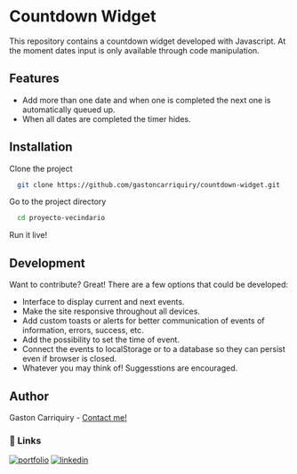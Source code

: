 # Countdown Widget

This repository contains a countdown widget developed with Javascript. At the moment dates input is only available through code manipulation.

## Features

- Add more than one date and when one is completed the next one is automatically queued up.
- When all dates are completed the timer hides.

## Installation

Clone the project

```bash
  git clone https://github.com/gastoncarriquiry/countdown-widget.git
```

Go to the project directory

```bash
  cd proyecto-vecindario
```

Run it live!

## Development

Want to contribute? Great! There are a few options that could be developed:

- Interface to display current and next events.
- Make the site responsive throughout all devices.
- Add custom toasts or alerts for better communication of events of information, errors, success, etc.
- Add the possibility to set the time of event.
- Connect the events to localStorage or to a database so they can persist even if browser is closed.
- Whatever you may think of! Suggesstions are encouraged.

## Author

Gaston Carriquiry - [Contact me!](mailto:gastoncarriquiry@gmail.com)

### 🔗 Links

[![portfolio](https://img.shields.io/badge/my_portfolio-000?style=for-the-badge&logo=ko-fi&logoColor=white)](http://gastoncarriquiry.glitch.me/)
[![linkedin](https://img.shields.io/badge/linkedin-0A66C2?style=for-the-badge&logo=linkedin&logoColor=white)](https://www.linkedin.com/gastoncarriquiry)
